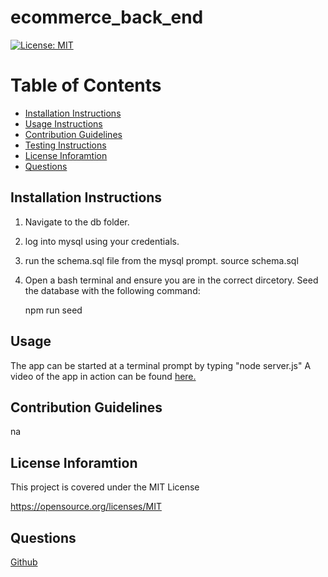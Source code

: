 # ecommerce_back_end

[![License: MIT](https://img.shields.io/badge/License-MIT-yellow.svg)](https://opensource.org/licenses/MIT)     

Table of Contents
=================
* [Installation Instructions](#installation-instructions)
* [Usage Instructions](#usage)
* [Contribution Guidelines](#contribution-guidelines)
* [Testing Instructions](#testing-instructions)
* [License Inforamtion](#license-inforamtion)
* [Questions](#questions)
## Installation Instructions
1.  Navigate to the db folder.
2.  log into mysql using your credentials.
3.  run the schema.sql file from the mysql prompt.
    source schema.sql
4. Open a bash terminal and ensure you are in the correct dircetory.  Seed the database with the following command:
    
      npm run seed

## Usage
The app can be started at a terminal prompt by typing "node server.js"
A video of the app in action can be found [here.](https://drive.google.com/file/d/1przwUQWUI1_Zl-Jb8N4E3k-ZhpUHMit1/view)

## Contribution Guidelines
na

## License Inforamtion
This project is covered under the MIT License

https://opensource.org/licenses/MIT
## Questions
[Github](https://github.com/yeagermeister/ecommerce_back_end)